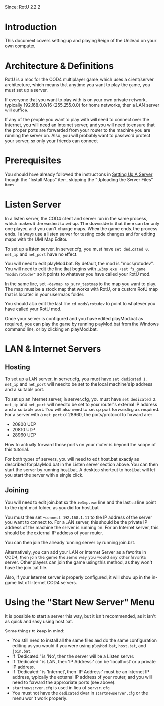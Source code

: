 Since: RotU 2.2.2

# Introduction #

This document covers setting up and playing Reign of the Undead on your own computer.

# Architecture & Definitions #

RotU is a mod for the COD4 multiplayer game, which uses a client/server architecture, which means that anytime you want to play the game, you must set up a server.

If everyone that you want to play with is on your own private network, typically 192.168.0.0/16 (255.255.0.0) for home networks, then a LAN server will suffice.

If any of the people you want to play with will need to connect over the Internet, you will need an Internet server, and you will need to ensure that the proper ports are forwarded from your router to the machine you are running the server on.  Also, you will probably want to password protect your server, so only your friends can connect.

# Prerequisites #
You should have already followed the instructions in [Setting Up A Server](SettingUpAServer.md) though the "Install Maps" item, skipping the "Uploading the Server Files" item.

# Listen Server #
In a listen server, the COD4 client and server run in the same process, which makes it the easiest to set up.  The downside is that there can be only one player, and you can't change maps.  When the game ends, the process ends.  I always use a listen server for testing code changes and for editing maps with the UMI Map Editor.

To set up a listen server, in server.cfg, you must have
`set dedicated 0`.  `net_ip` and `net_port` have no effect.

You will need to edit playMod.bat.  By default, the mod is "mods\rotudev".  You will need to edit the line that begins with `iw3mp.exe +set fs_game "mods\rotudev"` so it points to whatever you have called your RotU mod.

In the same line, set `+devmap mp_surv_testmap` to the map you want to play.  The map must be a stock map that works with RotU, or a custom RotU map that is located in your usermaps folder.

You should also edit the last line `cd mods\rotudev` to point to whatever you have called your RotU mod.

Once your server is configured and you have edited playMod.bat as required, you can play the game by running playMod.bat from the Windows command line, or by clicking on playMod.bat.

# LAN & Internet Servers #
## Hosting ##
To set up a LAN server, in server.cfg, you must have
`set dedicated 1`.  `net_ip` and `net_port` will need to be set to the local machine's ip address and a suitable port.

To set up an Internet server, in server.cfg, you must have
`set dedicated 2`.  `net_ip` and `net_port` will need to be set to your router's external IP address and a suitable port.  You will also need to set up port forwarding as required.  For a server with a `net_port` of 28960, the ports/protocol to forward are:

  * 20800 UDP
  * 20810 UDP
  * 28960 UDP

How to actually forward those ports on your router is beyond the scope of this tutorial.

For both types of servers, you will need to edit host.bat exactly as described for playMod.bat in the Listen server section above.  You can then start the server by running host.bat. A desktop shortcut to host.bat will let you start the server with a single click.

## Joining ##
You will need to edit join.bat so the `iw3mp.exe` line and the last `cd` line point to the right mod folder, as you did for host.bat.

You must then set `+connect 192.168.1.11` to the IP address of the server you want to connect to.  For a LAN server, this should be the private IP address of the machine the server is running on.  For an Internet server, this should be the external IP address of your router.

You can then join the already running server by running join.bat.

Alternatively, you can add your LAN or Internet Server as a favorite in COD4, then join the game the same way you would any other favorite server.  Other players can join the game using this method, as they won't have the join.bat file.

Also, if your Internet server is properly configured, it will show up in the in-game list of Internet COD4 servers.

# Using the "Start New Server" Menu #
It is possible to start a server this way, but it isn't recommended, as it isn't as quick and easy using host.bat.

Some things to keep in mind:
  * You still need to install all the same files and do the same configuration editing as you would if you were using `playMod.bat`, `host.bat`, and `join.bat`.
  * If 'Dedicated:' is 'No', then the server will be a Listen server.
  * If 'Dedicated:' is LAN, then 'IP Address:' can be 'localhost' or a private IP address.
  * If 'Dedicated:' is 'Internet', then 'IP Address:' must be an Internet IP address, typically the external IP address of your router, and you will need to forward the appropriate ports (see above).
  * `startnewserver.cfg` is used in lieu of `server.cfg`
  * You must not have the `dedicated` dvar in `startnewserver.cfg` or the menu won't work properly.